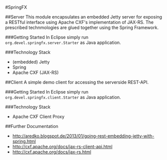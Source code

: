 #SpringFX

##Server
This module encapsulates an embedded Jetty server for exposing a RESTful interface using Apache CXF's implementation of JAX-RS. The prescribed technmologies are glued together using the Spring Framework.   

###Getting Started
In Eclipse simply run `org.devel.springfx.server.Starter` as Java application.

###Technology Stack
* (embedded) Jetty
* Spring
* Apache CXF (JAX-RS)

##Client
A simple demo client for accessing the serverside REST-API.

###Getting Started
In Eclipse simply run `org.devel.springfx.client.Starter` as Java application.

###Technology Stack
* Apache CXF Client Proxy

##Further Documentation
* http://aredko.blogspot.de/2013/01/going-rest-embedding-jetty-with-spring.html
* http://cxf.apache.org/docs/jax-rs-client-api.html
* http://cxf.apache.org/docs/jax-rs.html
